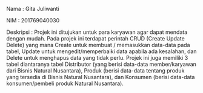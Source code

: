Nama : Gita Juliwanti

NIM : 201769040030

Deskripsi : Projek ini ditujukan untuk para karyawan agar dapat mendata dengan mudah. Pada projek ini terdapat perintah CRUD (Create Update Delete) yang mana Create untuk membuat / memasukkan data-data pada tabel, Update untuk mengedit/memperbaiki data apabila ada kesalahan, dan Delete untuk menghapus data yang tidak perlu. Projek ini juga memiliki 3 tabel diantaranya tabel Distributor (yang berisi data-data member/karyawan dari Bisnis Natural Nusantara), Produk (berisi data-data tentang produk yang tersedia di Bisnis Natural Nusantara), dan Konsumen (berisi data-data konsumen/pembeli produk Natural Nusantara).
